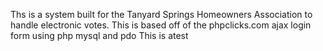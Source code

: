 Ths is a system built for the Tanyard Springs Homeowners Association to handle electronic votes. This is based off of the phpclicks.com ajax login form using php mysql and pdo
This is atest
